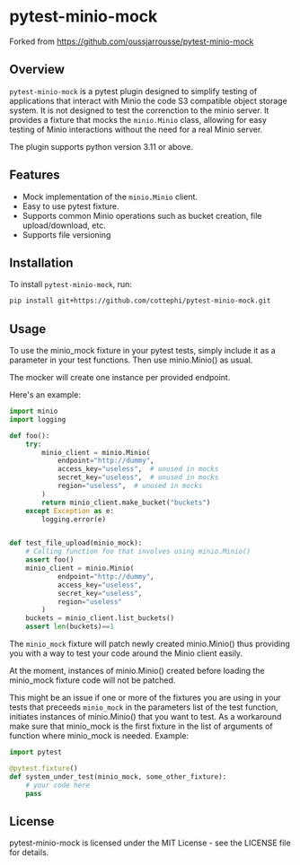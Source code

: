 # pytest-minio-mock

Forked from https://github.com/oussjarrousse/pytest-minio-mock

## Overview
`pytest-minio-mock` is a pytest plugin designed to simplify testing of applications that interact with Minio the code  S3 compatible object storage system. It is not designed to test the correnction to the minio server. It provides a fixture that mocks the `minio.Minio` class, allowing for easy testing of Minio interactions without the need for a real Minio server.

The plugin supports python version 3.11 or above.

## Features
- Mock implementation of the `minio.Minio` client.
- Easy to use pytest fixture.
- Supports common Minio operations such as bucket creation, file upload/download, etc.
- Supports file versioning

## Installation

To install `pytest-minio-mock`, run:

```bash
pip install git+https://github.com/cottephi/pytest-minio-mock.git
```

## Usage
To use the minio_mock fixture in your pytest tests, simply include it as a parameter in your test functions. Then use minio.Minio() as usual.

The mocker will create one instance per provided endpoint.

Here's an example:

```python
import minio
import logging

def foo():
    try:
        minio_client = minio.Minio(
            endpoint="http://dummy",
            access_key="useless",  # unused in mocks
            secret_key="useless",  # unused in mocks
            region="useless",  # unused in mocks
        )
        return minio_client.make_bucket("buckets")
    except Exception as e:
        logging.error(e)


def test_file_upload(minio_mock):
    # Calling function foo that involves using minio.Minio()
    assert foo()
    minio_client = minio.Minio(
            endpoint="http://dummy",
            access_key="useless",
            secret_key="useless",
            region="useless"
        )
    buckets = minio_client.list_buckets()
    assert len(buckets)==1
```

The `minio_mock` fixture will patch newly created minio.Minio() thus providing you with a way to test your code around the Minio client easily.

At the moment, instances of minio.Minio() created before loading the minio_mock fixture code will not be patched.

This might be an issue if one or more of the fixtures you are using in your tests that preceeds `minio_mock` 
in the parameters list of the test function, initiates instances of minio.Minio() that you want to test.
As a workaround make sure that minio_mock is the first fixture in the list of arguments of function where minio_mock is needed. Example:

```python
import pytest

@pytest.fixture()
def system_under_test(minio_mock, some_other_fixture):
    # your code here
    pass
```

## License
pytest-minio-mock is licensed under the MIT License - see the LICENSE file for details.
